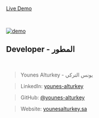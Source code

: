 <a align="center" href="https://ya-devspace-blog.vercel.app/">Live Demo</a>

<br/>

<p>
  <a href="https://ya-devspace-blog.vercel.app/"><img src="https://github.com/younes-alturkey/devspace-blog/blob/main/demo.gif" alt="demo"/></a>
</p>

## Developer - المطور

<br/>

> Younes Alturkey - يونس التركي

> LinkedIn: [younes-alturkey](https://www.linkedin.com/in/younes-alturkey/)

> GitHub: [@younes-alturkey](https://github.com/younes-alturkey)

> Website: [younesalturkey.sa](https://younesalturkey.sa)
